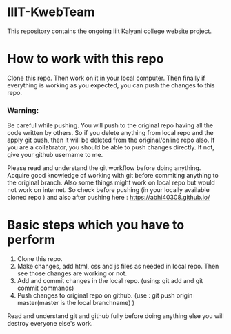 # IIIT-KwebTeam
This repository contains the ongoing iiit Kalyani college website project.

# How to work with this repo
Clone this repo. Then work on it in your local computer. Then finally if everything is working as you expected, you can push the changes to this repo.

### Warning:
Be careful while pushing. You will push to the original repo having all the code written by others. So if you delete anything from local repo and the apply git push, then it will be deleted from the original/online repo also. If you are a collabrator, you should be able to push changes directly. If not, give your github username to me.

Please read and understand the git workflow before doing anything. Acquire good knowledge of working with git before commiting anything to the original branch. Also some things might work on local repo but would not work on internet. So check before pushing (in your locally available cloned repo ) and also after pushing here : https://abhi40308.github.io/

# Basic steps which you have to perform
1. Clone this repo.
2. Make changes, add html, css and js files as needed in local repo. Then see those changes are working or not. 
3. Add and commit changes in the local repo. (using: git add and git commit commands)
4. Push changes to original repo on github. (use :  git push origin master(master is the local branchname) )

Read and understand git and github fully before doing anything else you will destroy everyone else's work.
